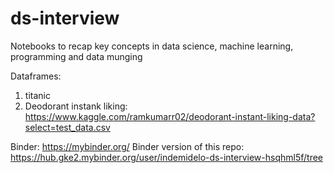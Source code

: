 # ds-interview
Notebooks to recap key concepts in data science, machine learning, programming and data munging

Dataframes:
1. titanic
2. Deodorant instank liking: https://www.kaggle.com/ramkumarr02/deodorant-instant-liking-data?select=test_data.csv

Binder: https://mybinder.org/
Binder version of this repo: https://hub.gke2.mybinder.org/user/indemidelo-ds-interview-hsqhml5f/tree
